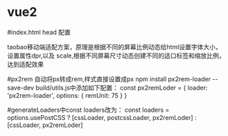 # vue2

#index.html head 配置
<meta content="yes" name="apple-mobile-web-app-capable">
<meta content="yes" name="apple-touch-fullscreen">
<script src="http://g.tbcdn.cn/mtb/lib-flexible/0.3.4/??flexible_css.js,flexible.js"></script> 
taobao移动端适配方案，原理是根据不同的屏幕比例动态给html设置字体大小，设置属性dpr,以及
scale,根据不同屏幕尺寸动态创建不同的适口标签和缩放比例，达到适配效果

#px2rem
自动将px转成rem,样式直接设置成px
npm install px2rem-loader --save-dev
build/utils.js中添加如下配置：
const px2remLoder = {
  loader: 'px2rem-loader',
  options: {
  remUnit: 75
   }
}

#generateLoaders中const loaders改为：
const loaders = options.usePostCSS ? [cssLoader, postcssLoader, px2remLoder] : [cssLoader, px2remLoder]
